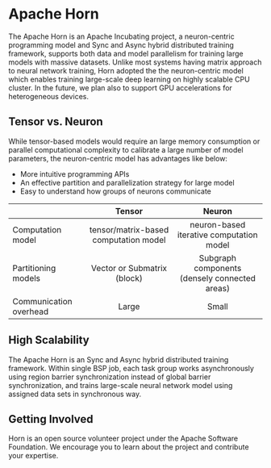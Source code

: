 # Apache Horn

The Apache Horn is an Apache Incubating project, a neuron-centric programming model and Sync and Async hybrid distributed training framework, supports both data and model parallelism for training large models with massive datasets. Unlike most systems having matrix approach to neural network training, Horn adopted the the neuron-centric model which enables training large-scale deep learning on highly scalable CPU cluster. In the future, we plan also to support GPU accelerations for heterogeneous devices.

## Tensor vs. Neuron

While tensor-based models would require an large memory consumption or parallel computational complexity to calibrate a large number of model parameters, the neuron-centric model has advantages like below:
 
 * More intuitive programming APIs
 * An effective partition and parallelization strategy for large model
 * Easy to understand how groups of neurons communicate 

|             | Tensor           | Neuron  |
| ------------- |:-------------:|:-----:|
| Computation model	| tensor/matrix-based computation model | neuron-based iterative computation model |
| Partitioning models | Vector or Submatrix (block) | Subgraph components (densely connected areas) |
| Communication overhead | Large |  Small |

## High Scalability

The Apache Horn is an Sync and Async hybrid distributed training framework. Within single BSP job, each task group works asynchronously using region barrier synchronization instead of global barrier synchronization, and trains large-scale neural network model using assigned data sets in synchronous way.

## Getting Involved

Horn is an open source volunteer project under the Apache Software Foundation. We encourage you to learn about the project and contribute your expertise.

